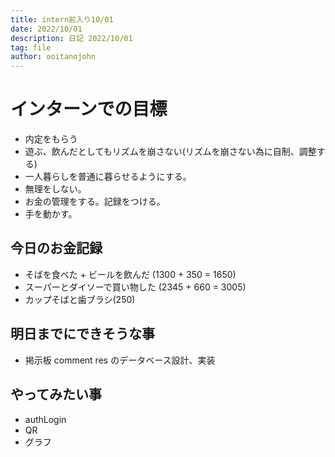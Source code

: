 ```yaml
---
title: intern前入り10/01
date: 2022/10/01
description: 日記 2022/10/01
tag: file
author: ooitanojohn
---
```


# インターンでの目標

- 内定をもらう
- 遊ぶ、飲んだとしてもリズムを崩さない(リズムを崩さない為に自制、調整する)
- 一人暮らしを普通に暮らせるようにする。
- 無理をしない。
- お金の管理をする。記録をつける。
- 手を動かす。

## 今日のお金記録

- そばを食べた + ビールを飲んだ (1300 + 350 = 1650)
- スーパーとダイソーで買い物した (2345 + 660 = 3005)
- カップそばと歯ブラシ(250)

## 明日までにできそうな事

- 掲示板 comment res のデータベース設計、実装

## やってみたい事

- authLogin
- QR
- グラフ
